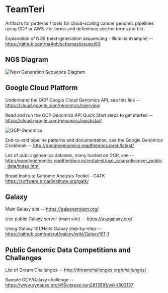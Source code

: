# TeamTeri
Artifacts for patterns / tools for cloud-scaling cancer genomic pipelines using GCP or AWS.
For terms and definitions see the terms.md file.

Explanation of NGS (next-generation sequencing - Illumina example) --
    https://github.com/ga4gh/schemas/issues/63

## NGS Diagram

![Next Generation Sequence Diagram](https://github.com/lynnlangit/TeamTeri/blob/master/Images/NGS-Workflow.png)

## Google Cloud Platform

Understand the GCP Google Cloud Genomics API, see this link --
    https://cloud.google.com/genomics/overview

Read and run the GCP Genomics API Quick Start steps to get started --
    https://cloud.google.com/genomics/quickstart

![GCP-Genomics](https://github.com/lynnlangit/TeamTeri/blob/master/Images/GCP-Genomics-Jobs.png)

End-to-end pipeline patterns and documentation, see the Google Genomics Cookbook -- 
    http://googlegenomics.readthedocs.io/en/latest/

List of public genomics datasets, many hosted on GCP, see --
    http://googlegenomics.readthedocs.io/en/latest/use_cases/discover_public_data/index.html

Broad Institute Genomic Analysis Toolkit - GATK
    https://software.broadinstitute.org/gatk/

## Galaxy

Main Galaxy site -- https://galaxyproject.org/

Use public Galaxy server (main site)  -- https://usegalaxy.org/

Using Galaxy 101/Hello Galaxy step-by-step -- https://github.com/nekrut/galaxy/wiki/Galaxy101-1

## Public Genomic Data Competitions and Challenges

List of Dream Challenges --
   http://dreamchallenges.org/challenges/

Sample GCP/Galaxy challenge -- 
   https://www.synapse.org/#!Synapse:syn2813581/wiki/303137
